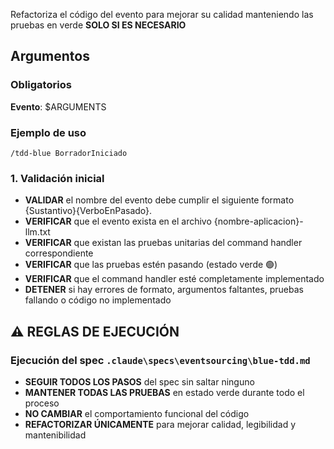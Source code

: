 Refactoriza el código del evento para mejorar su calidad manteniendo las pruebas en verde **SOLO SI ES NECESARIO**

## Argumentos

### Obligatorios

**Evento**: $ARGUMENTS

### Ejemplo de uso

```claude
/tdd-blue BorradorIniciado
```

### 1. Validación inicial

- **VALIDAR** el nombre del evento debe cumplir el siguiente formato {Sustantivo}{VerboEnPasado}.
- **VERIFICAR** que el evento exista en el archivo {nombre-aplicacion}-llm.txt
- **VERIFICAR** que existan las pruebas unitarias del command handler correspondiente
- **VERIFICAR** que las pruebas estén pasando (estado verde 🟢)
- **VERIFICAR** que el command handler esté completamente implementado
- **DETENER** si hay errores de formato, argumentos faltantes, pruebas fallando o código no implementado

## ⚠️ REGLAS DE EJECUCIÓN

### Ejecución del spec `.claude\specs\eventsourcing\blue-tdd.md`

- **SEGUIR TODOS LOS PASOS** del spec sin saltar ninguno
- **MANTENER TODAS LAS PRUEBAS** en estado verde durante todo el proceso
- **NO CAMBIAR** el comportamiento funcional del código
- **REFACTORIZAR ÚNICAMENTE** para mejorar calidad, legibilidad y mantenibilidad